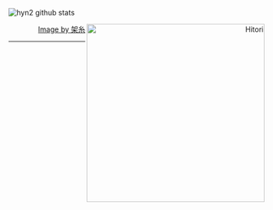 ![hyn2 github stats](https://github-readme-stats.vercel.app/api?username=hyn2&show_icons=true&theme=dark&card_width=50)

 <div align="right">
   <img align="right" width="350" alt="Hitori" src="https://pbs.twimg.com/media/FlDaH2LaEAY1NlM?format=jpg&name=large"/>
  
 </div>




 


  

<div align="right">
  <a href="https://twitter.com/k4itoh">Image by 架糸</a>
</div>


------

  
